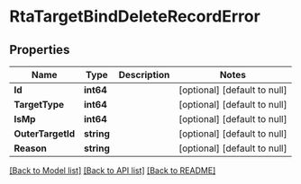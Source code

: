# RtaTargetBindDeleteRecordError

## Properties
Name | Type | Description | Notes
------------ | ------------- | ------------- | -------------
**Id** | **int64** |  | [optional] [default to null]
**TargetType** | **int64** |  | [optional] [default to null]
**IsMp** | **int64** |  | [optional] [default to null]
**OuterTargetId** | **string** |  | [optional] [default to null]
**Reason** | **string** |  | [optional] [default to null]

[[Back to Model list]](../README.md#documentation-for-models) [[Back to API list]](../README.md#documentation-for-api-endpoints) [[Back to README]](../README.md)


